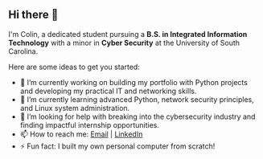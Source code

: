 ## Hi there 👋

I'm Colin, a dedicated student pursuing a **B.S. in Integrated Information Technology** with a minor in **Cyber Security** at the University of South Carolina.

Here are some ideas to get you started:

- 🔭 I’m currently working on building my portfolio with Python projects and developing my practical IT and networking skills.
- 🌱 I’m currently learning advanced Python, network security principles, and Linux system administration.
- 🤔 I’m looking for help with breaking into the cybersecurity industry and finding impactful internship opportunities.
- 📫 How to reach me: [Email](mailto:colindc@email.sc.edu) | [LinkedIn](http://www.linkedin.com/in/colin-cheatham-1111872a1)
- ⚡ Fun fact: I built my own personal computer from scratch!
